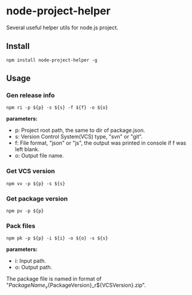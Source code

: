 # node-project-helper

Several useful helper utils for node.js project.

## Install

```
npm install node-project-helper -g
```

## Usage

### Gen release info

```
npm ri -p ${p} -s ${s} -f ${f} -o ${o}
```

**parameters:**

* p: Project root path, the same to dir of package.json.
* s: Version Control System(VCS) type, "svn" or "git".
* f: File format, "json" or "js", the output was printed in console if f was left blank.
* o: Output file name.

### Get VCS version

```
npm vv -p ${p} -s ${s}
```

### Get package version

```
npm pv -p ${p}
```

### Pack files

```
npm pk -p ${p} -i ${i} -o ${o} -s ${s}
```

**parameters:**

* i: Input path.
* o: Output path.

The package file is named in format of "${PackageName}_v${PackageVersion}_r${VCSVersion}.zip".
